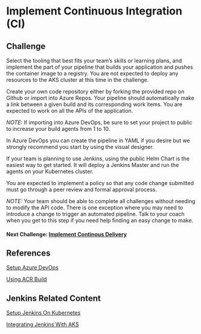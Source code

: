 # Implement Continuous Integration (CI)

## Challenge
Select the tooling that best fits your team’s skills or learning plans, and implement the part of your pipeline that builds your application and pushes the container image to a registry. You are not expected to deploy any resources to the AKS cluster at this time in the challenge.

Create your own code repository either by forking the provided repo on Github or import into Azure Repos. Your pipeline should automatically make a link between a given build and its corresponding work items. You are expected to work on all the APIs of the application.

*NOTE:* If importing into Azure DevOps, be sure to set your project to public to increase your build agents from 1 to 10.

In Azure DevOps you can create the pipeline in YAML if you desire but we strongly recommend you start by using the visual designer.

If your team is planning to use Jenkins, using the public Helm Chart is the easiest way to get started. It will deploy a Jenkins Master and run the agents on your Kubernetes cluster.

You are expected to implement a policy so that any code change submitted must go through a peer review and formal approval process.

*NOTE:* Your team should be able to complete all challenges without needing to modify the API code. There is one exception where you may need to introduce a change to trigger an automated pipeline. Talk to your coach when you get to this step if you need help finding an easy change to make.

#### Next Challenge: [Implement Continous Delivery](./04-implement-cd.md)

## References

[Setup Azure DevOps](https://docs.microsoft.com/en-us/azure/devops/pipelines/apps/cd/deploy-aks?view=azure-devops)

[Using ACR Build](https://docs.microsoft.com/en-us/azure/container-registry/container-registry-tutorial-quick-task)



## Jenkins Related Content

[Setup Jenkins On Kubernetes](https://kubernetes.io/blog/2018/04/30/zero-downtime-deployment-kubernetes-jenkins/)

[Integrating Jenkins With AKS](https://docs.microsoft.com/en-us/azure/aks/jenkins-continuous-deployment)

